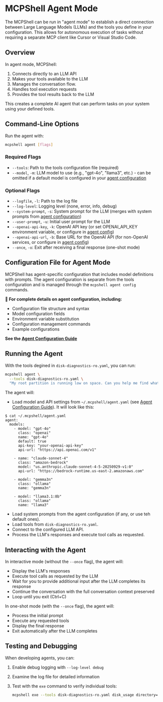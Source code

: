 # MCPShell Agent Mode

The MCPShell can be run in "agent mode" to establish a direct connection between Large Language Models (LLMs) and the tools you define in your configuration. This allows for autonomous execution of tasks without requiring a separate MCP client like Cursor or Visual Studio Code.

## Overview

In agent mode, MCPShell:

1. Connects directly to an LLM API
1. Makes your tools available to the LLM
1. Manages the conversation flow.
1. Handles tool execution requests
1. Provides the tool results back to the LLM

This creates a complete AI agent that can perform tasks on your system using your defined tools.

## Command-Line Options

Run the agent with:

```bash
mcpshell agent [flags]
```

### Required Flags

- `--tools`: Path to the tools configuration file (required)
- `--model`, `-m`: LLM model to use (e.g., "gpt-4o", "llama3", etc.) - can be omitted if a default model is configured in your [agent configuration](usage-agent-conf.md)

### Optional Flags

- `--logfile`, `-l`: Path to the log file
- `--log-level`: Logging level (none, error, info, debug)
- `--system-prompt`, `-s`: System prompt for the LLM (merges with system prompts from [agent configuration](usage-agent-conf.md))
- `--user-prompt`, `-u`: Initial user prompt for the LLM
- `--openai-api-key`, `-k`: OpenAI API key (or set OPENAI_API_KEY environment variable, or configure in [agent config](usage-agent-conf.md))
- `--openai-api-url`, `-b`: Base URL for the OpenAI API (for non-OpenAI services, or configure in [agent config](usage-agent-conf.md))
- `--once`, `-o`: Exit after receiving a final response (one-shot mode)

## Configuration File for Agent Mode

MCPShell has agent-specific configuration that includes model definitions with prompts. The agent configuration is separate from the tools configuration and is managed through the `mcpshell agent config` commands.

**📖 For complete details on agent configuration, including:**

- Configuration file structure and syntax
- Model configuration fields
- Environment variable substitution
- Configuration management commands
- Example configurations

**See the [Agent Configuration Guide](usage-agent-conf.md)**

## Running the Agent

With the tools degined in `disk-diagnostics-ro.yaml`, you can run:

```bash
mcpshell agent \
  --tools disk-diagnostics-ro.yaml \
  "My root partition is running low on space. Can you help me find what's taking up space and how I might free some up?"
```

The agent will:

- Load model and API settings from `~/.mcpshell/agent.yaml` (see [Agent Configuration Guide](usage-agent-conf.md)). It will look like this:

```console
$ cat ~/.mcpshell/agent.yaml
agent:
  models:
    - model: "gpt-4o"
      class: "openai"
      name: "gpt-4o"
      default: true
      api-key: "your-openai-api-key"
      api-url: "https://api.openai.com/v1"

    - name: "claude-sonnet-4"
      class: "amazon-bedrock"
      model: "us.anthropic.claude-sonnet-4-5-20250929-v1:0"
      api-url: "https://bedrock-runtime.us-east-2.amazonaws.com"

    - model: "gemma3n"
      class: "ollama"
      name: "gemma3n"

    - model: "llama3.1:8b"
      class: "ollama"
      name: "llama3"
```

- Load system prompts from the agent configuration (if any, or use teh default ones).
- Load tools from `disk-diagnostics-ro.yaml`.
- Connect to the configured LLM API.
- Process the LLM's responses and execute tool calls as requested.

## Interacting with the Agent

In interactive mode (without the `--once` flag), the agent will:

- Display the LLM's responses
- Execute tool calls as requested by the LLM
- Wait for you to provide additional input after the LLM completes its response
- Continue the conversation with the full conversation context preserved
- Loop until you exit (Ctrl+C)

In one-shot mode (with the `--once` flag), the agent will:

- Process the initial prompt
- Execute any requested tools
- Display the final response
- Exit automatically after the LLM completes

## Testing and Debugging

When developing agents, you can:

1. Enable debug logging with `--log-level debug`

1. Examine the log file for detailed information

1. Test with the `exe` command to verify individual tools:

   ```bash
   mcpshell exe --tools disk-diagnostics-ro.yaml disk_usage directory="/" max_depth=2
   ```